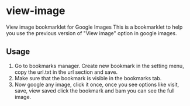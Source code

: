 # view-image
View image bookmarklet for Google Images
This is a bookmarklet to help you use the previous version of "View image" option in google images.
## Usage
1. Go to bookmarks manager. Create new bookmark in the setting menu, copy the url.txt in the url section and save.
2. Make sure that the bookmark is visible in the bookmarks tab.
3. Now google any image, click it once, once you see options like visit, save, view saved click the bookmark and bam you can see the full image.
